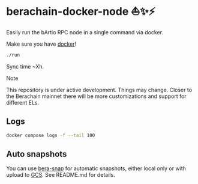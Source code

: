 # berachain-docker-node ⛵️✨⚡

Easily run the bArtio RPC node in a single command via docker.

Make sure you have [docker](https://docs.docker.com/)!

```bash
./run
```

Sync time ~Xh.

> [!NOTE]  
> This repository is under active development. Things may change. Closer to the Berachain mainnet there will be more customizations and support for different ELs.

## Logs

```bash
docker compose logs -f --tail 100
```

## Auto snapshots

You can use [bera-snap](https://github.com/upnodedev/snapshotify) for automatic snapshots, either local only or with upload to [GCS](https://cloud.google.com/storage). See README.md for details.
